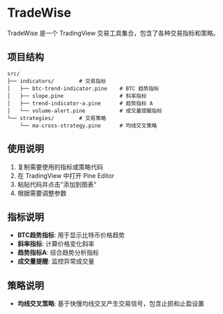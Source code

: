 # TradeWise

TradeWise 是一个 TradingView 交易工具集合，包含了各种交易指标和策略。

## 项目结构

```
src/
├── indicators/        # 交易指标
│   ├── btc-trend-indicator.pine    # BTC 趋势指标
│   ├── slope.pine                  # 斜率指标
│   ├── trend-indicator-a.pine      # 趋势指标 A
│   └── volume-alert.pine           # 成交量提醒指标
└── strategies/        # 交易策略
    └── ma-cross-strategy.pine      # 均线交叉策略
```

## 使用说明

1. 复制需要使用的指标或策略代码
2. 在 TradingView 中打开 Pine Editor
3. 粘贴代码并点击"添加到图表"
4. 根据需要调整参数

## 指标说明

- **BTC趋势指标**: 用于显示比特币价格趋势
- **斜率指标**: 计算价格变化斜率
- **趋势指标A**: 综合趋势分析指标
- **成交量提醒**: 监控异常成交量

## 策略说明

- **均线交叉策略**: 基于快慢均线交叉产生交易信号，包含止损和止盈设置